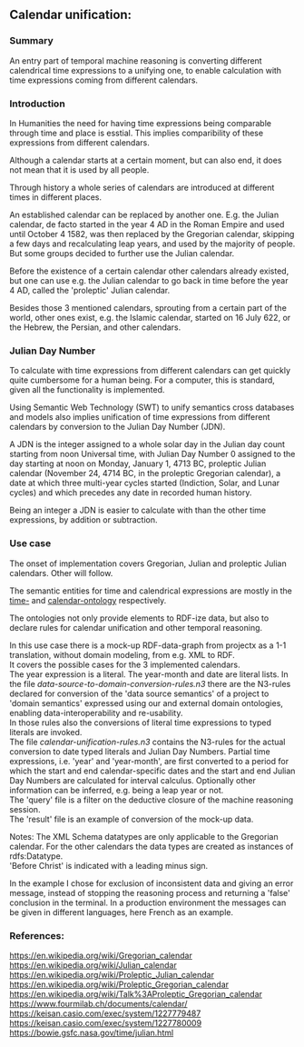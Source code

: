 ## Calendar unification:

### Summary
An entry part of temporal machine reasoning is converting different calendrical time expressions to a unifying one, to enable calculation with time expressions coming from different calendars.

### Introduction
In Humanities the need for having time expressions being comparable through time and place is esstial.
This implies comparibility of these expressions from different calendars.

Although a calendar starts at a certain moment, but can also end, it does not mean that it is used by all people.

Through history a whole series of calendars are introduced at different times in different places.

An established calendar can be replaced by another one. E.g. the Julian calendar, de facto started in the year 4 AD in the Roman Empire and used until October 4 1582, was then replaced by the Gregorian calendar, skipping a few days and recalculating leap years, and used by the majority of people.
But some groups decided to further use the Julian calendar.

Before the existence of a certain calendar other calendars already existed, but one can use e.g. the Julian calendar to go back in time before the year 4 AD, called the 'proleptic' Julian calendar.

Besides those 3 mentioned calendars, sprouting from a certain part of the world, other ones exist, e.g. the Islamic calendar, started on 16 July 622, or the Hebrew, the Persian, and other calendars.

### Julian Day Number
To calculate with time expressions from different calendars can get quickly quite cumbersome for a human being.
For a computer, this is standard, given all the functionality is implemented.

Using Semantic Web Technology (SWT) to unify semantics cross databases and models also implies unification of time expressions from different calendars by conversion to the Julian Day Number (JDN).

A JDN is the integer assigned to a whole solar day in the Julian day count starting from noon Universal time, with Julian Day Number 0 assigned to the day starting at noon on Monday, January 1, 4713 BC, proleptic Julian calendar (November 24, 4714 BC, in the proleptic Gregorian calendar), a date at which three multi-year cycles started (Indiction, Solar, and Lunar cycles) and which precedes any date in recorded human history.

Being an integer a JDN is easier to calculate with than the other time expressions, by addition or subtraction.

### Use case
The onset of implementation covers Gregorian, Julian and proleptic Julian calendars.
Other will follow.

The semantic entities for time and calendrical expressions are mostly in the [time-](https://github.com/nie-ine/Ontologies/blob/master/Nie-ontologies/Generic-ontologies/time-ontology.ttl) and [calendar-ontology](https://github.com/nie-ine/Ontologies/blob/master/Nie-ontologies/Generic-ontologies/calendar-ontology.ttl) respectively.

The ontologies not only provide elements to RDF-ize data, but also to declare rules for calendar unification and other temporal reasoning.

In this use case there is a mock-up RDF-data-graph from projectx as a 1-1 translation, without domain modeling, from e.g. XML to RDF.  
It covers the possible cases for the 3 implemented calendars.  
The year expression is a literal. The year-month and date are literal lists.
In the file *data-source-to-domain-conversion-rules.n3* there are the N3-rules declared for conversion of the 'data source semantics' of a project to 'domain semantics' expressed using our and external domain ontologies, enabling data-interoperability and re-usability.  
In those rules also the conversions of literal time expressions to typed literals are invoked.  
The file *calendar-unification-rules.n3* contains the N3-rules for the actual conversion to date typed literals and Julian Day Numbers. Partial time expressions, i.e. 'year' and 'year-month', are first converted to a period for which the start and end calendar-specific dates and the start and end Julian Day Numbers are calculated for interval calculus. Optionally other information can be inferred, e.g. being a leap year or not.  
The 'query' file is a filter on the deductive closure of the machine reasoning session.  
The 'result' file is an example of conversion of the mock-up data.  

Notes:
The XML Schema datatypes are only applicable to the Gregorian calendar. For the other calendars the data types are created as instances of rdfs:Datatype.  
'Before Christ' is indicated with a leading minus sign.

In the example I chose for exclusion of inconsistent data and giving an error message, instead of stopping the reasoning process and returning a 'false' conclusion in the terminal. In a production environment the messages can be given in different languages, here French as an example.  

### References:
https://en.wikipedia.org/wiki/Gregorian_calendar  
https://en.wikipedia.org/wiki/Julian_calendar  
https://en.wikipedia.org/wiki/Proleptic_Julian_calendar  
https://en.wikipedia.org/wiki/Proleptic_Gregorian_calendar  
https://en.wikipedia.org/wiki/Talk%3AProleptic_Gregorian_calendar  
https://www.fourmilab.ch/documents/calendar/  
https://keisan.casio.com/exec/system/1227779487  
https://keisan.casio.com/exec/system/1227780009
https://bowie.gsfc.nasa.gov/time/julian.html  